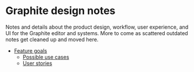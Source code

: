 # Graphite design notes

Notes and details about the product design, workflow, user experience, and UI for the Graphite editor and systems. More to come as scattered outdated notes get cleaned up and moved here.

- [Feature goals](feature-goals.md)
	- [Possible use cases](feature-goals.md#possible-use-cases)
	- [User stories](feature-goals.md#user-stories)
